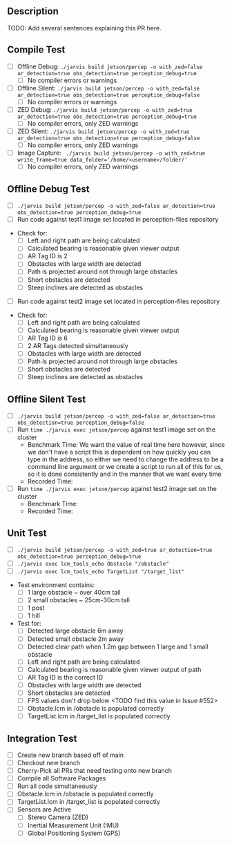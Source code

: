 ## Description
TODO: Add several sentences explaining this PR here. 

## Compile Test
- [ ] Offline Debug: ` ./jarvis build jetson/percep -o with_zed=false ar_detection=true obs_detection=true perception_debug=true `
  - [ ] No compiler errors or warnings
- [ ] Offline Silent: ` ./jarvis build jetson/percep -o with_zed=false ar_detection=true obs_detection=true perception_debug=false `
  - [ ] No compiler errors or warnings
- [ ] ZED Debug: ` ./jarvis build jetson/percep -o with_zed=true ar_detection=true obs_detection=true perception_debug=true `
  - [ ] No compiler errors, only ZED warnings
- [ ] ZED Silent: ` ./jarvis build jetson/percep -o with_zed=true ar_detection=true obs_detection=true perception_debug=false `
   - [ ] No compiler errors, only ZED warnings
- [ ] Image Capture: ` ./jarvis build jetson/percep -o with_zed=true write_frame=true data_folder='/home/<username>/folder/'`
   - [ ] No compiler errors, only ZED warnings

## Offline Debug Test
- [ ] `./jarvis build jetson/percep -o with_zed=false ar_detection=true obs_detection=true perception_debug=true`
- [ ] Run code against test1 image set located in perception-files repository
- Check for:
   - [ ]  Left and right path are being calculated
   - [ ]  Calculated bearing is reasonable given viewer output
   - [ ]  AR Tag ID is 2
   - [ ]  Obstacles with large width are detected
   - [ ]  Path is projected around not through large obstacles
   - [ ]  Short obstacles are detected
   - [ ]  Steep inclines are detected as obstacles
- [ ] Run code against test2 image set located in perception-files repository
- Check for:
   - [ ]  Left and right path are being calculated
   - [ ]  Calculated bearing is reasonable given viewer output
   - [ ]  AR Tag ID is 6
   - [ ]  2 AR Tags detected simultaneously
   - [ ]  Obstacles with large width are detected
   - [ ]  Path is projected around not through large obstacles
   - [ ]  Short obstacles are detected
   - [ ]  Steep inclines are detected as obstacles

## Offline Silent Test
- [ ] `./jarvis build jetson/percep -o with_zed=false ar_detection=true obs_detection=true perception_debug=false`
- [ ] Run `time ./jarvis exec jetson/percep` against test1 image set on the cluster
  - Benchmark Time: We want the value of real time here however, since we don't have a script this is dependent on how quickly you can type in the address, so either we need to change the address to be a command line argument or we create a script to run all of this for us, so it is done consistently and in the manner that we want every time
  - Recorded Time: <TODO Fill in this Value>
- [ ] Run `time ./jarvis exec jetson/percep` against test2 image set on the cluster
  - Benchmark Time: 
  - Recorded Time: <TODO Fill in this Value>

## Unit Test
- [ ] ` ./jarvis build jetson/percep -o with_zed=true ar_detection=true obs_detection=true perception_debug=true `
- [ ] `./jarvis exec lcm_tools_echo Obstacle "/obstacle"`
- [ ] `./jarvis exec lcm_tools_echo TargetList "/target_list"`
- Test environment contains:
  - [ ] 1 large obstacle ~ over 40cm tall
  - [ ] 2 small obstacles ~  25cm-30cm tall
  - [ ] 1 post
  - [ ] 1 hill
- Test for:
  - [ ] Detected large obstacle 6m away
  - [ ] Detected small obstacle 2m away
  - [ ] Detected clear path when 1.2m gap between 1 large and 1 small obstacle
  - [ ] Left and right path are being calculated
  - [ ] Calculated bearing is reasonable given viewer output of path
  - [ ] AR Tag ID is the correct ID
  - [ ] Obstacles with large width are detected
  - [ ] Short obstacles are detected
  - [ ] FPS values don't drop below \<TODO find this value in Issue #552\>
  - [ ] Obstacle.lcm in /obstacle is populated correctly
  - [ ] TargetList.lcm in /target_list is populated correctly

## Integration Test
- [ ] Create new branch based off of main
- [ ] Checkout new branch
- [ ] Cherry-Pick all PRs that need testing onto new branch
- [ ] Compile all Software Packages
- [ ] Run all code simultaneously
- [ ] Obstacle.lcm in /obstacle is populated correctly
- [ ] TargetList.lcm in /target_list is populated correctly
- [ ] Sensors are Active
  - [ ] Stereo Camera (ZED)
  - [ ] Inertial Measurement Unit (IMU)
  - [ ] Global Positioning System (GPS)

